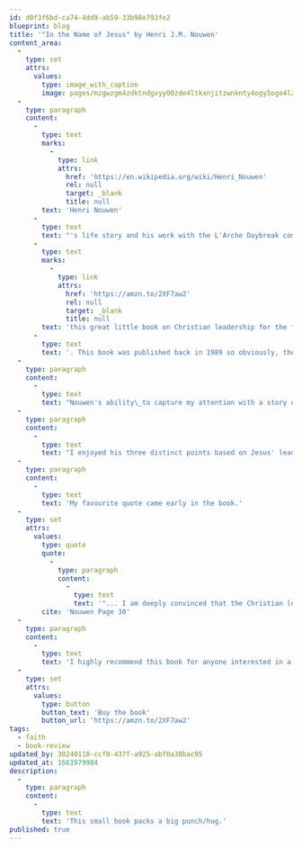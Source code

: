 ```yaml
---
id: d0f3f6bd-ca74-4dd9-ab59-33b98e793fe2
blueprint: blog
title: '"In the Name of Jesus" by Henri J.M. Nouwen'
content_area:
  -
    type: set
    attrs:
      values:
        type: image_with_caption
        image: pages/mzgwzgm4zdktndgxyy00zde4ltkxnjitzwnknty4ogy5oge4l2ltzy9ibg9nl2ltz18ymja5lmpwzwc=.jpg
  -
    type: paragraph
    content:
      -
        type: text
        marks:
          -
            type: link
            attrs:
              href: 'https://en.wikipedia.org/wiki/Henri_Nouwen'
              rel: null
              target: _blank
              title: null
        text: 'Henri Nouwen'
      -
        type: text
        text: "'s life story and his work with the L'Arche Daybreak community gave him the platform to write\_"
      -
        type: text
        marks:
          -
            type: link
            attrs:
              href: 'https://amzn.to/2XF7aw2'
              rel: null
              target: _blank
              title: null
        text: 'this great little book on Christian leadership for the future'
      -
        type: text
        text: '. This book was published back in 1989 so obviously, the future is now.'
  -
    type: paragraph
    content:
      -
        type: text
        text: "Nouwen's ability\_to capture my attention with a story of how he was going to give a talk but God gave him a partner in the process, had me wanting to skip to the end to finish that thread. Thankfully, I did not.\_"
  -
    type: paragraph
    content:
      -
        type: text
        text: "I enjoyed his three distinct points based on Jesus' leadership as seen through the temptations that Satan brought to him."
  -
    type: paragraph
    content:
      -
        type: text
        text: 'My favourite quote came early in the book.'
  -
    type: set
    attrs:
      values:
        type: quote
        quote:
          -
            type: paragraph
            content:
              -
                type: text
                text: '"... I am deeply convinced that the Christian leader of the future is called to be completely irrelevant and to stand in this world with nothing to offer but his or her own vulnerable self."'
        cite: 'Nouwen Page 30'
  -
    type: paragraph
    content:
      -
        type: text
        text: 'I highly recommend this book for anyone interested in a quick read (it took me an hour) on Christian leadership, regardless of whether you lead a large team or serve a small group. I would even recommend that anyone who does not "officially" lead anyone to read it and learn from it as it teaches us the posture we need to take.'
  -
    type: set
    attrs:
      values:
        type: button
        button_text: 'Buy the book'
        button_url: 'https://amzn.to/2XF7aw2'
tags:
  - faith
  - book-review
updated_by: 30240118-ccf0-437f-a925-abf0a38bac95
updated_at: 1661979984
description:
  -
    type: paragraph
    content:
      -
        type: text
        text: 'This small book packs a big punch/hug.'
published: true
---
```

